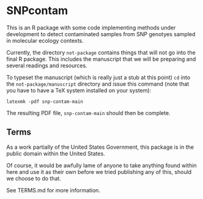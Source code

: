 # SNPcontam

This is an R package with some code implementing methods under development
to detect contaminated samples from SNP genotyes sampled in molecular
ecology contexts.  

Currently, the directory `not-package` contains things that will not go into
the final R package.  This includes the manuscript that we will be preparing
and several readings and resources.  

To typeset the manuscript (which is really just a stub at this point)
`cd` into the `not-package/manuscript` directory and issue this
command (note that you have to have a TeX system installed on your
system):
```
latexmk -pdf snp-contam-main
```
The resulting PDF file, `snp-contam-main` should then be complete.

## Terms 

As a work partially of the United States Government, this package is in the
public domain within the United States. 

Of course, it would be awfully lame of anyone to take anything found within
here and use it as their own before we tried publishing any of this, should
we choose to do that.

See TERMS.md for more information.

